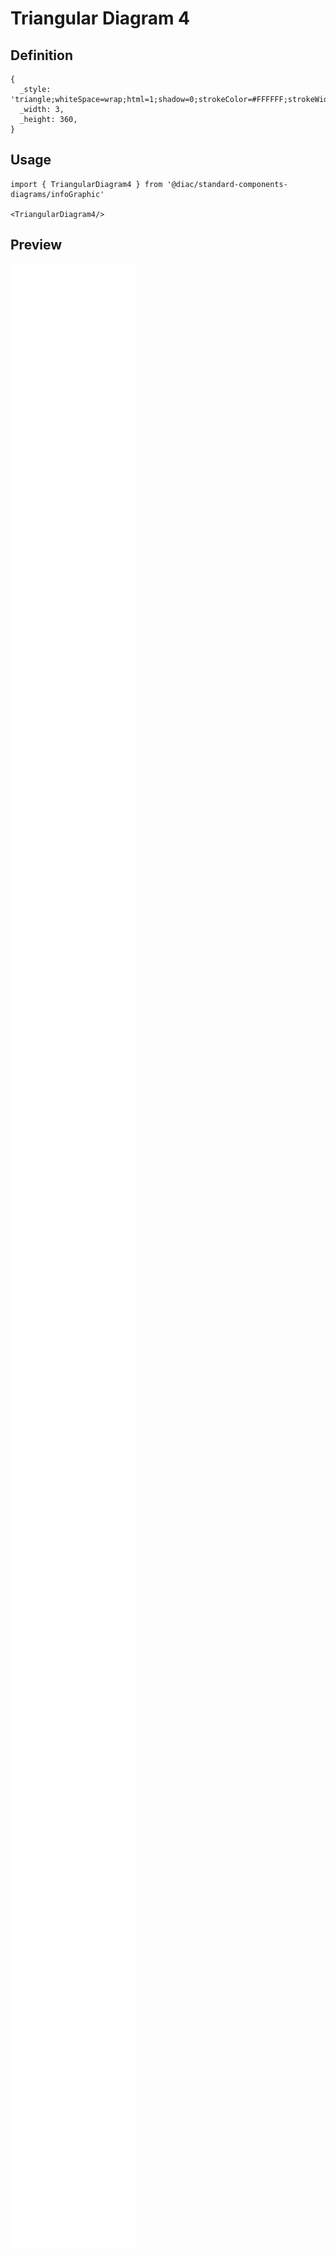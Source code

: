 # Triangular Diagram 4

## Definition

```
{
  _style: 'triangle;whiteSpace=wrap;html=1;shadow=0;strokeColor=#FFFFFF;strokeWidth=6;fillColor=#23445D;fontSize=16;fontColor=#FFFFFF;align=center;direction=north;fontStyle=1',
  _width: 3,
  _height: 360,
}
```

## Usage

```
import { TriangularDiagram4 } from '@diac/standard-components-diagrams/infoGraphic'

<TriangularDiagram4/>
```

## Preview

<img src="./triangular-diagram-4.png" width="200"/>

